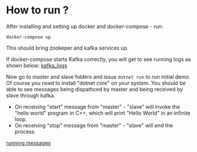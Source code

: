 # How to run ?

After installing and setting up docker and docker-compose - run:

```
docker-compose up
```

This should bring zookeper and kafka services up. 

If docker-compose starts Kafka correctly, you will get to see running logs as shown below:
[kafka_logs](https://live.staticflickr.com/7855/46773436244_337788f01f_o_d.png)

Now go to master and slave folders and issue ``` dotnet run ``` to run initial demo. Of course you need to install "dotnet core" on your system. You should be able to see messages being dispathced by master and being received by slave through kafka.

* On receiving "start" message from "master" - "slave" will invoke the "hello world" program in C++, which will print "Hello World" in an infinite loop.
* On receiving "stop" message from "master" - "slave" will end the process.

[running messages](https://live.staticflickr.com/7872/32554966767_855b6ffca0_o_d.png)
